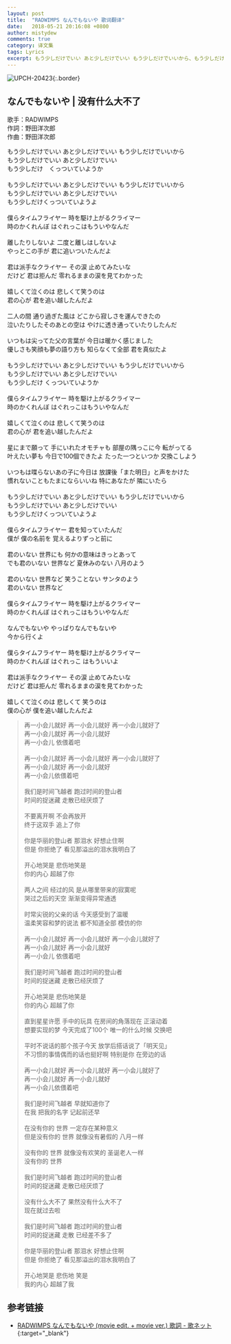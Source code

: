 ```yaml
---
layout: post
title:  "RADWIMPS なんでもないや 歌词翻译"
date:   2018-05-21 20:16:08 +0800
author: mistydew
comments: true
category: 译文集
tags: Lyrics
excerpt: もう少しだけでいい あと少しだけでいい もう少しだけでいいから、もう少しだけでいい あと少しだけでいい、もう少しだけ　くっついていようか。
---
```

![UPCH-20423](https://is3-ssl.mzstatic.com/image/thumb/Music118/v4/ae/1d/0e/ae1d0e28-3c2f-b977-1b06-7909397e2fea/source/600x600bb.jpg){:.border}

## なんでもないや | 没有什么大不了

歌手：RADWIMPS<br>
作詞：野田洋次郎<br>
作曲：野田洋次郎

<div class="lyric-original">
<p>
もう少しだけでいい あと少しだけでいい もう少しだけでいいから<br>
もう少しだけでいい あと少しだけでいい<br>
もう少しだけ　くっついていようか<br>
<br>
もう少しだけでいい あと少しだけでいい もう少しだけでいいから<br>
もう少しだけでいい あと少しだけでいい<br>
もう少しだけくっついていようよ<br>
<br>
僕らタイムフライヤー 時を駆け上がるクライマー<br>
時のかくれんぼ はぐれっこはもういやなんだ<br>
<br>
離したりしないよ 二度と離しはしないよ<br>
やっとこの手が 君に追いついたんだよ<br>
<br>
君は派手なクライヤー その涙 止めてみたいな<br>
だけど 君は拒んだ 零れるままの涙を見てわかった<br>
<br>
嬉しくて泣くのは 悲しくて笑うのは<br>
君の心が 君を追い越したんだよ<br>
<br>
二人の間 通り過ぎた風は どこから寂しさを運んできたの<br>
泣いたりしたそのあとの空は やけに透き通っていたりしたんだ<br>
<br>
いつもは尖ってた父の言葉が 今日は暖かく感じました<br>
優しさも笑顔も夢の語り方も 知らなくて全部 君を真似たよ<br>
<br>
もう少しだけでいい あと少しだけでいい もう少しだけでいいから<br>
もう少しだけでいい あと少しだけでいい<br>
もう少しだけ くっついていようか<br>
<br>
僕らタイムフライヤー 時を駆け上がるクライマー<br>
時のかくれんぼ はぐれっこはもういやなんだ<br>
<br>
嬉しくて泣くのは 悲しくて笑うのは<br>
君の心が 君を追い越したんだよ<br>
<br>
星にまで願って 手にいれたオモチャも 部屋の隅っこに今 転がってる<br>
叶えたい夢も 今日で100個できたよ たった一つといつか 交換こしよう<br>
<br>
いつもは喋らないあの子に今日は 放課後「また明日」と声をかけた<br>
慣れないこともたまにならいいね 特にあなたが 隣にいたら<br>
<br>
もう少しだけでいい あと少しだけでいい もう少しだけでいいから<br>
もう少しだけでいい あと少しだけでいい<br>
もう少しだけくっついていようよ<br>
<br>
僕らタイムフライヤー 君を知っていたんだ<br>
僕が 僕の名前を 覚えるよりずっと前に<br>
<br>
君のいない 世界にも 何かの意味はきっとあって<br>
でも君のいない 世界など 夏休みのない 八月のよう<br>
<br>
君のいない 世界など 笑うことない サンタのよう<br>
君のいない 世界など<br>
<br>
僕らタイムフライヤー 時を駆け上がるクライマー<br>
時のかくれんぼ はぐれっこはもういやなんだ<br>
<br>
なんでもないや やっぱりなんでもないや<br>
今から行くよ<br>
<br>
僕らタイムフライヤー 時を駆け上がるクライマー<br>
時のかくれんぼ はぐれっこ はもういいよ<br>
<br>
君は派手なクライヤー その涙 止めてみたいな<br>
だけど 君は拒んだ 零れるままの涙を見てわかった<br>
<br>
嬉しくて泣くのは 悲しくて 笑うのは<br>
僕の心が 僕を追い越したんだよ
</p>
</div>

<div class="lyric-translation">
<blockquote>
再一小会儿就好 再一小会儿就好 再一小会儿就好了<br>
再一小会儿就好 再一小会儿就好<br>
再一小会儿 依偎着吧<br>
<br>
再一小会儿就好 再一小会儿就好 再一小会儿就好了<br>
再一小会儿就好 再一小会儿就好<br>
再一小会儿依偎着吧<br>
<br>
我们是时间飞越者 跑过时间的登山者<br>
时间的捉迷藏 走散已经厌烦了<br>
<br>
不要离开啊 不会再放开<br>
终于这双手 追上了你<br>
<br>
你是华丽的登山者 那泪水 好想止住啊<br>
但是 你拒绝了 看见那溢出的泪水我明白了<br>
<br>
开心地哭是 悲伤地笑是<br>
你的内心 超越了你<br>
<br>
两人之间 经过的风 是从哪里带来的寂寞呢<br>
哭过之后的天空 渐渐变得异常通透<br>
<br>
时常尖锐的父亲的话 今天感受到了温暖<br>
温柔笑容和梦的说法 都不知道全部 模仿的你<br>
<br>
再一小会儿就好 再一小会儿就好 再一小会儿就好了<br>
再一小会儿就好 再一小会儿就好<br>
再一小会儿 依偎着吧<br>
<br>
我们是时间飞越者 跑过时间的登山者<br>
时间的捉迷藏 走散已经厌烦了<br>
<br>
开心地哭是 悲伤地笑是<br>
你的内心 超越了你<br>
<br>
直到星星许愿 手中的玩具 在房间的角落现在 正滚动着<br>
想要实现的梦 今天完成了100个 唯一的什么时候 交换吧<br>
<br>
平时不说话的那个孩子今天 放学后搭话说了「明天见」<br>
不习惯的事情偶而的话也挺好啊 特别是你 在旁边的话<br>
<br>
再一小会儿就好 再一小会儿就好 再一小会儿就好了<br>
再一小会儿就好 再一小会儿就好<br>
再一小会儿依偎着吧<br>
<br>
我们是时间飞越者 早就知道你了<br>
在我 把我的名字 记起前还早<br>
<br>
在没有你的 世界 一定存在某种意义<br>
但是没有你的 世界 就像没有暑假的 八月一样<br>
<br>
没有你的 世界 就像没有欢笑的 圣诞老人一样<br>
没有你的 世界<br>
<br>
我们是时间飞越者 跑过时间的登山者<br>
时间的捉迷藏 走散已经厌烦了<br>
<br>
没有什么大不了 果然没有什么大不了<br>
现在就过去啦<br>
<br>
我们是时间飞越者 跑过时间的登山者<br>
时间的捉迷藏 走散 已经差不多了<br>
<br>
你是华丽的登山者 那泪水 好想止住啊<br>
但是 你拒绝了 看见那溢出的泪水我明白了<br>
<br>
开心地哭是 悲伤地 笑是<br>
我的内心 超越了我
</blockquote>
</div>

## 参考链接

* [RADWIMPS なんでもないや (movie edit. + movie ver.) 歌詞 - 歌ネット](https://www.uta-net.com/song/213756){:target="_blank"}
